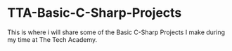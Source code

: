 # TTA-Basic-C-Sharp-Projects

This is where i will share some of the Basic C-Sharp Projects I make during my time at The Tech Academy.
